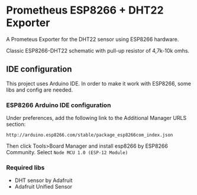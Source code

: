 # Prometheus ESP8266 + DHT22 Exporter

A Prometeus Exporter for the DHT22 sensor using ESP8266 hardware. 

Classic ESP8266-DHT22 schematic with pull-up resistor of 4,7k-10k omhs.

## IDE configuration

This project uses Arduino IDE. In order to make it work with ESP8266, some libs and config are needed.

### ESP8266 Arduino IDE configuration

Under preferences, add the following link to the Additional Manager URLS section: 

```
http://arduino.esp8266.com/stable/package_esp8266com_index.json
```

Then click Tools>Board Manager and install esp8266 by ESP8266 Community. Select `Node MCU 1.0 (ESP-12 Module)`

### Required libs

* DHT sensor by Adafruit
* Adafruit Unified Sensor